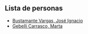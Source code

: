 ## Lista de personas

- [Bustamante Vargas, José Ignacio](Personas/jose.ignacio.bustamante.md)
- [Gebelli Carrasco, Marta](Personas/marta.gebelli.md)